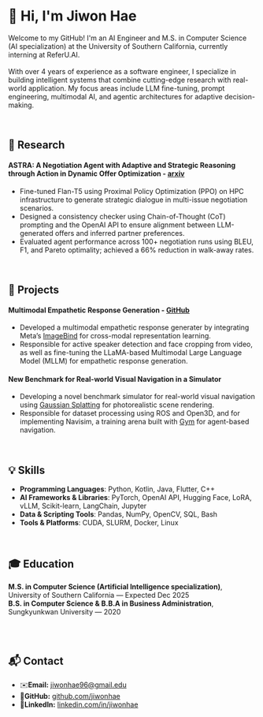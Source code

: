 # 👋 Hi, I'm Jiwon Hae
Welcome to my GitHub! I'm an AI Engineer and M.S. in Computer Science (AI specialization) at the University of Southern California, currently interning at ReferU.AI. <br><br>
With over 4 years of experience as a software engineer, I specialize in building intelligent systems that combine cutting-edge research with real-world application. My focus areas include LLM fine-tuning, prompt engineering, multimodal AI, and agentic architectures for adaptive decision-making.

<br>

## 🧠 Research
#### ASTRA: A Negotiation Agent with Adaptive and Strategic Reasoning through Action in Dynamic Offer Optimization - [arxiv](https://arxiv.org/abs/2503.07129)
- Fine-tuned Flan-T5 using Proximal Policy Optimization (PPO) on HPC infrastructure to generate strategic dialogue in multi-issue negotiation scenarios.
- Designed a consistency checker using Chain-of-Thought (CoT) prompting and the OpenAI API to ensure alignment between LLM-generated offers and inferred partner preferences.
- Evaluated agent performance across 100+ negotiation runs using BLEU, F1, and Pareto optimality; achieved a 66% reduction in walk-away rates.

<br>

## 🌟 Projects
#### Multimodal Empathetic Response Generation - [GitHub](https://github.com/jiwon-hae/EmpatheticMLLM)
- Developed a multimodal empathetic response generater by integrating Meta’s [ImageBind](https://github.com/facebookresearch/ImageBind) for cross-modal representation learning.
- Responsible for active speaker detection and face cropping from video, as well as fine-tuning the LLaMA-based Multimodal Large Language Model (MLLM) for empathetic response generation.

#### New Benchmark for Real-world Visual Navigation in a Simulator
- Developing a novel benchmark simulator for real-world visual navigation using [Gaussian Splatting](https://github.com/graphdeco-inria/gaussian-splatting) for photorealistic scene rendering.
- Responsible for dataset processing using ROS and Open3D, and for implementing Navisim, a training arena built with [Gym](https://github.com/openai/gym) for agent-based navigation.

<br>

## 💡 Skills
- **Programming Languages**: Python, Kotlin, Java, Flutter, C++<br>
- **AI Frameworks & Libraries**: PyTorch, OpenAI API, Hugging Face, LoRA, vLLM, Scikit-learn, LangChain, Jupyter<br>
- **Data & Scripting Tools**: Pandas, NumPy, OpenCV, SQL, Bash<br>
- **Tools & Platforms**: CUDA, SLURM, Docker, Linux<br>

<br>

## 🎓 Education
**M.S. in Computer Science (Artificial Intelligence specialization)**, University of Southern California — Expected Dec 2025 <br>
**B.S. in Computer Science & B.B.A in Business Administration**, Sungkyunkwan University — 2020

<br><br>

## 📬 Contact
- ✉️**Email:** jiwonhae96@gmail.edu  
- 🐙**GitHub:** [github.com/jiwonhae](https://github.com/jiwon-hae)  
- 💼**LinkedIn:** [linkedin.com/in/jiwonhae](https://www.linkedin.com/in/jiwonhae94/)
